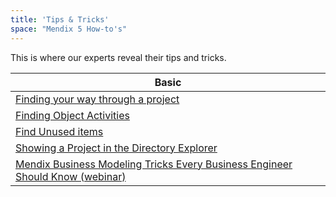 ```yaml
---
title: 'Tips & Tricks'
space: "Mendix 5 How-to's"
---
```


This is where our experts reveal their tips and tricks.

| Basic
| ---------------------------------
| [Finding your way through a project](Finding+your+way+through+a+project)
| [Finding Object Activities](Finding+Object+Activities)
| [Find Unused items](Finding+Unused+Items)
| [Showing a Project in the Directory Explorer](Showing+a+Project+in+the+Directory+in+Explorer)
| [Mendix Business Modeling Tricks Every Business Engineer Should Know (webinar)](http://www.mendix.com/videos/mendix-business-modeling-tricks-every-business-engineer-know-bailey-everitt-mendix-solutions-consultant/)
